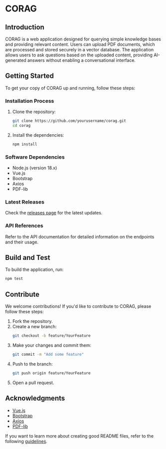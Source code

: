 # CORAG

## Introduction
CORAG is a web application designed for querying simple knowledge bases and providing relevant content. Users can upload PDF documents, which are processed and stored securely in a vector database. The application allows users to ask questions based on the uploaded content, providing AI-generated answers without enabling a conversational interface. 

## Getting Started

To get your copy of CORAG up and running, follow these steps:

### Installation Process
1. Clone the repository:
   ```bash
   git clone https://github.com/yourusername/corag.git
   cd corag
   ```

2. Install the dependencies:
   ```bash
   npm install
   ```

### Software Dependencies
- Node.js (version 18.x)
- Vue.js
- Bootstrap
- Axios
- PDF-lib

### Latest Releases
Check the [releases page](https://github.com/yourusername/corag/releases) for the latest updates.

### API References
Refer to the API documentation for detailed information on the endpoints and their usage.

## Build and Test

To build the application, run:

```bash
npm test
```

## Contribute

We welcome contributions! If you'd like to contribute to CORAG, please follow these steps:

1. Fork the repository.
2. Create a new branch:
   ```bash
   git checkout -b feature/YourFeature
   ```
3. Make your changes and commit them:
   ```bash
   git commit -m "Add some feature"
   ```
4. Push to the branch:
   ```bash
   git push origin feature/YourFeature
   ```
5. Open a pull request.


## Acknowledgments
- [Vue.js](https://vuejs.org/)
- [Bootstrap](https://getbootstrap.com/)
- [Axios](https://axios-http.com/)
- [PDF-lib](https://pdf-lib.js.org/)

If you want to learn more about creating good README files, refer to the following [guidelines](https://docs.microsoft.com/en-us/azure/devops/repos/git/create-a-readme?view=azure-devops).